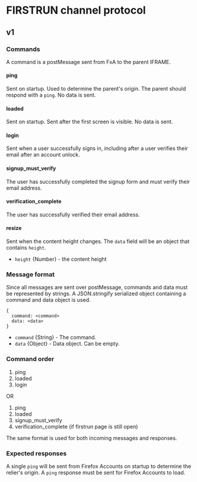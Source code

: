 # FIRSTRUN channel protocol

## v1

### Commands
A command is a postMessage sent from FxA to the parent IFRAME.

#### ping
Sent on startup. Used to determine the parent's origin. The parent should respond with a `ping`. No data is sent.

#### loaded
Sent on startup. Sent after the first screen is visible. No data is sent.

#### login
Sent when a user successfully signs in, including after a user verifies
their email after an account unlock.

#### signup_must_verify
The user has successfully completed the signup form and must verify
their email address.

#### verification_complete
The user has successfully verified their email address.

#### resize
Sent when the content height changes. The `data` field will be an object that contains `height`.
* `height` {Number} - the content height

### Message format
Since all messages are sent over postMessage, commands and data must be represented by strings. A JSON.stringify serialized object containing a command and data object is used.

```
{
  command: <command>
  data: <data>
}
```

* `command` {String} - The command.
* `data` {Object} - Data object. Can be empty.

### Command order
1. ping
1. loaded
1. login

OR

1. ping
1. loaded
1. signup_must_verify
1. verification_complete (if firstrun page is still open)

The same format is used for both incoming messages and responses.

### Expected responses
A single `ping` will be sent from Firefox Accounts on startup to determine the relier's origin. A `ping` response must be sent for Firefox Accounts to load.
